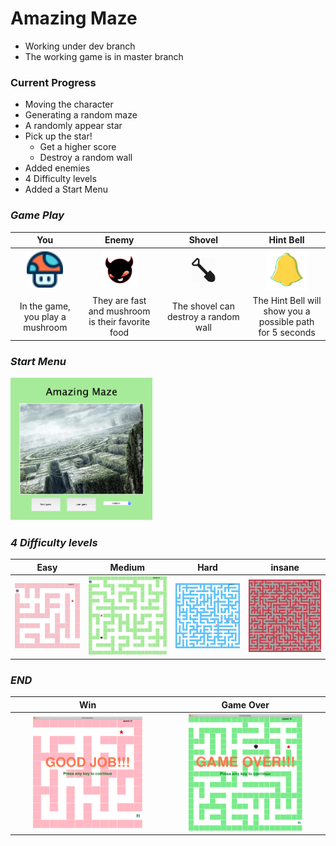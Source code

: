 # **Amazing Maze**
- Working under dev branch
- The working game is in master branch

### Current Progress
- Moving the character
- Generating a random maze
- A randomly appear star
- Pick up the star!
  - Get a higher score
  - Destroy a random wall
- Added enemies
- 4 Difficulty levels
- Added a Start Menu


### *Game Play*
| You | Enemy | Shovel | Hint Bell |
|:-----:|:-----:|:-----:| :-----: |
|<img src="img/mushroom.png" width="60%"> | <img src="img/enemy.png" width="50%">|<img src="img/shovel.png" width="30%"> | <img src="img/hint.png" width="60%"> |
| In the game, you play a mushroom |They are fast and mushroom is their favorite food | The shovel can destroy a random wall | The Hint Bell will show you a possible path for 5 seconds |

### *Start Menu*
<img src="img/menu.png" width="45%">

### *4 Difficulty levels*
| Easy | Medium | Hard | insane |
| -------- | -------- | -------- | -------- |
| <img src="img/easy.png" width="100%"> | <img src="img/mid.png" width="100%"> | <img src="img/hard.png" width="100%"> | <img src="img/ins.png" width="100%"> |

### *END*
| Win | Game Over|
| :---: | :---: |
|<img src="img/win_sample1.png" width="75%">|<img src="img/over_sample.png" width="75%">|

